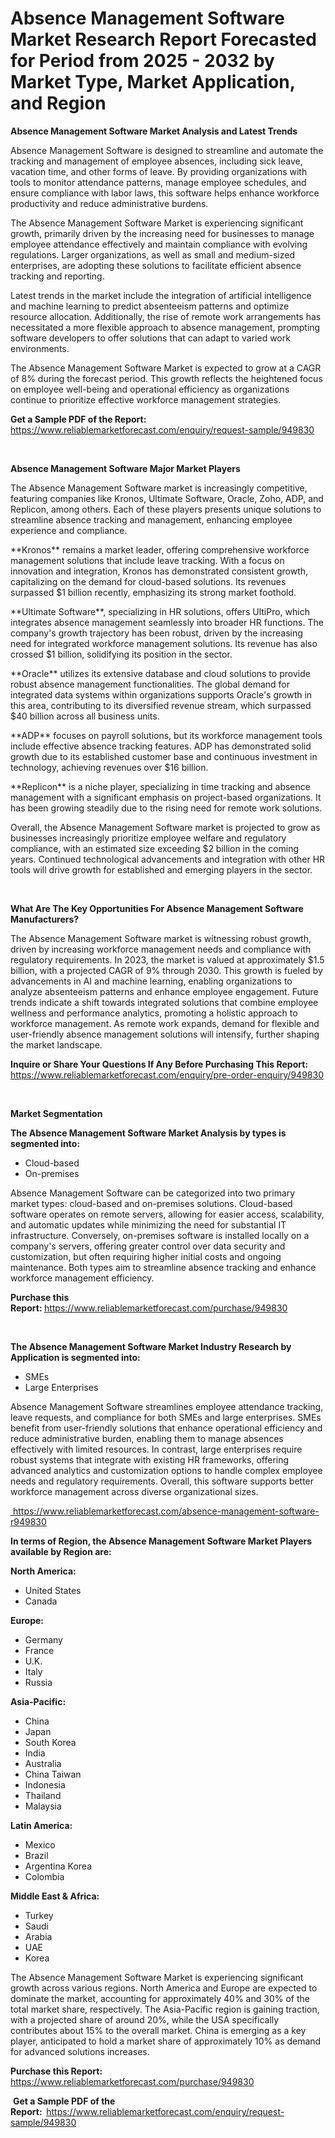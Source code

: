 <p><h1>Absence Management Software Market Research Report Forecasted for Period from 2025 -  2032 by Market Type, Market Application, and Region</h1></p><p><strong>Absence Management Software Market Analysis and Latest Trends</strong></p>
<p><p>Absence Management Software is designed to streamline and automate the tracking and management of employee absences, including sick leave, vacation time, and other forms of leave. By providing organizations with tools to monitor attendance patterns, manage employee schedules, and ensure compliance with labor laws, this software helps enhance workforce productivity and reduce administrative burdens.</p><p>The Absence Management Software Market is experiencing significant growth, primarily driven by the increasing need for businesses to manage employee attendance effectively and maintain compliance with evolving regulations. Larger organizations, as well as small and medium-sized enterprises, are adopting these solutions to facilitate efficient absence tracking and reporting.</p><p>Latest trends in the market include the integration of artificial intelligence and machine learning to predict absenteeism patterns and optimize resource allocation. Additionally, the rise of remote work arrangements has necessitated a more flexible approach to absence management, prompting software developers to offer solutions that can adapt to varied work environments.</p><p>The Absence Management Software Market is expected to grow at a CAGR of 8% during the forecast period. This growth reflects the heightened focus on employee well-being and operational efficiency as organizations continue to prioritize effective workforce management strategies.</p></p>
<p><strong>Get a Sample PDF of the Report:&nbsp;</strong> <a href="https://www.reliablemarketforecast.com/enquiry/request-sample/949830?utm_campaign=3554&utm_medium=2&utm_source=Github&utm_content=ia&utm_term=16042025&utm_id=absence-management-software">https://www.reliablemarketforecast.com/enquiry/request-sample/949830</a></p>
<p>&nbsp;</p>
<p><strong>Absence Management Software Major Market Players</strong></p>
<p><p>The Absence Management Software market is increasingly competitive, featuring companies like Kronos, Ultimate Software, Oracle, Zoho, ADP, and Replicon, among others. Each of these players presents unique solutions to streamline absence tracking and management, enhancing employee experience and compliance.</p><p>**Kronos** remains a market leader, offering comprehensive workforce management solutions that include leave tracking. With a focus on innovation and integration, Kronos has demonstrated consistent growth, capitalizing on the demand for cloud-based solutions. Its revenues surpassed $1 billion recently, emphasizing its strong market foothold.</p><p>**Ultimate Software**, specializing in HR solutions, offers UltiPro, which integrates absence management seamlessly into broader HR functions. The company's growth trajectory has been robust, driven by the increasing need for integrated workforce management solutions. Its revenue has also crossed $1 billion, solidifying its position in the sector.</p><p>**Oracle** utilizes its extensive database and cloud solutions to provide robust absence management functionalities. The global demand for integrated data systems within organizations supports Oracle's growth in this area, contributing to its diversified revenue stream, which surpassed $40 billion across all business units.</p><p>**ADP** focuses on payroll solutions, but its workforce management tools include effective absence tracking features. ADP has demonstrated solid growth due to its established customer base and continuous investment in technology, achieving revenues over $16 billion.</p><p>**Replicon** is a niche player, specializing in time tracking and absence management with a significant emphasis on project-based organizations. It has been growing steadily due to the rising need for remote work solutions.</p><p>Overall, the Absence Management Software market is projected to grow as businesses increasingly prioritize employee welfare and regulatory compliance, with an estimated size exceeding $2 billion in the coming years. Continued technological advancements and integration with other HR tools will drive growth for established and emerging players in the sector.</p></p>
<p>&nbsp;</p>
<p><strong>What Are The Key Opportunities For Absence Management Software Manufacturers?</strong></p>
<p><p>The Absence Management Software market is witnessing robust growth, driven by increasing workforce management needs and compliance with regulatory requirements. In 2023, the market is valued at approximately $1.5 billion, with a projected CAGR of 9% through 2030. This growth is fueled by advancements in AI and machine learning, enabling organizations to analyze absenteeism patterns and enhance employee engagement. Future trends indicate a shift towards integrated solutions that combine employee wellness and performance analytics, promoting a holistic approach to workforce management. As remote work expands, demand for flexible and user-friendly absence management solutions will intensify, further shaping the market landscape.</p></p>
<p><strong>Inquire or Share Your Questions If Any Before Purchasing This Report:</strong> <a href="https://www.reliablemarketforecast.com/enquiry/pre-order-enquiry/949830?utm_campaign=3554&utm_medium=2&utm_source=Github&utm_content=ia&utm_term=16042025&utm_id=absence-management-software">https://www.reliablemarketforecast.com/enquiry/pre-order-enquiry/949830</a></p>
<p>&nbsp;</p>
<p><strong>Market Segmentation</strong></p>
<p><strong>The Absence Management Software Market Analysis by types is segmented into:</strong></p>
<p><ul><li>Cloud-based</li><li>On-premises</li></ul></p>
<p><p>Absence Management Software can be categorized into two primary market types: cloud-based and on-premises solutions. Cloud-based software operates on remote servers, allowing for easier access, scalability, and automatic updates while minimizing the need for substantial IT infrastructure. Conversely, on-premises software is installed locally on a company's servers, offering greater control over data security and customization, but often requiring higher initial costs and ongoing maintenance. Both types aim to streamline absence tracking and enhance workforce management efficiency.</p></p>
<p><strong>Purchase this Report:&nbsp;</strong><a href="https://www.reliablemarketforecast.com/purchase/949830?utm_campaign=3554&utm_medium=2&utm_source=Github&utm_content=ia&utm_term=16042025&utm_id=absence-management-software">https://www.reliablemarketforecast.com/purchase/949830</a></p>
<p>&nbsp;</p>
<p><strong>The Absence Management Software Market Industry Research by Application is segmented into:</strong></p>
<p><ul><li>SMEs</li><li>Large Enterprises</li></ul></p>
<p><p>Absence Management Software streamlines employee attendance tracking, leave requests, and compliance for both SMEs and large enterprises. SMEs benefit from user-friendly solutions that enhance operational efficiency and reduce administrative burden, enabling them to manage absences effectively with limited resources. In contrast, large enterprises require robust systems that integrate with existing HR frameworks, offering advanced analytics and customization options to handle complex employee needs and regulatory requirements. Overall, this software supports better workforce management across diverse organizational sizes.</p></p>
<p><a href="https://www.reliablemarketforecast.com/absence-management-software-r949830?utm_campaign=3554&utm_medium=2&utm_source=Github&utm_content=ia&utm_term=16042025&utm_id=absence-management-software">&nbsp;https://www.reliablemarketforecast.com/absence-management-software-r949830</a></p>
<p><strong>In terms of Region, the Absence Management Software Market Players available by Region are:</strong></p>
<p>
    <p> <strong> North America: </strong>
        <ul>
            <li>United States</li>
            <li>Canada</li>
        </ul>
        </p> 
    <p> <strong> Europe: </strong>
        <ul>
            <li>Germany</li>
            <li>France</li>
            <li>U.K.</li>
            <li>Italy</li>
            <li>Russia</li>
        </ul>
        </p> 
    <p> <strong> Asia-Pacific: </strong>
        <ul>
            <li>China</li>
            <li>Japan</li>
            <li>South Korea</li>
            <li>India</li>
            <li>Australia</li>
            <li>China Taiwan</li>
            <li>Indonesia</li>
            <li>Thailand</li>
            <li>Malaysia</li>
        </ul>
        </p> 
    <p> <strong> Latin America: </strong>
        <ul>
            <li>Mexico</li>
            <li>Brazil</li>
            <li>Argentina Korea</li>
            <li>Colombia</li>
        </ul>
        </p> 
    <p> <strong> Middle East & Africa: </strong>
        <ul>
            <li>Turkey</li>
            <li>Saudi</li>
            <li>Arabia</li>
            <li>UAE</li>
            <li>Korea</li>
        </ul>
    </p>
    </p>
<p><p>The Absence Management Software Market is experiencing significant growth across various regions. North America and Europe are expected to dominate the market, accounting for approximately 40% and 30% of the total market share, respectively. The Asia-Pacific region is gaining traction, with a projected share of around 20%, while the USA specifically contributes about 15% to the overall market. China is emerging as a key player, anticipated to hold a market share of approximately 10% as demand for advanced solutions increases.</p></p>
<p><strong>Purchase this Report: </strong><a href="https://www.reliablemarketforecast.com/purchase/949830?utm_campaign=3554&utm_medium=2&utm_source=Github&utm_content=ia&utm_term=16042025&utm_id=absence-management-software">https://www.reliablemarketforecast.com/purchase/949830</a></p>
<p>&nbsp;<strong>Get a Sample PDF of the Report:&nbsp;&nbsp;</strong><a href="https://www.reliablemarketforecast.com/enquiry/request-sample/949830?utm_campaign=3554&utm_medium=2&utm_source=Github&utm_content=ia&utm_term=16042025&utm_id=absence-management-software">https://www.reliablemarketforecast.com/enquiry/request-sample/949830</a></p>
<p><strong></strong></p>
<p><p></p><p></p><p></p></p>